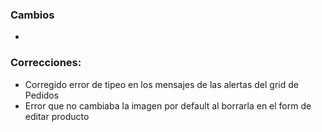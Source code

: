 <h3>Cambios</h3>
<ul>
    <li></li>
</ul>
<h3>Correcciones:</h3>
<ul>
    <li>Corregido error de tipeo en los mensajes de las alertas del grid de Pedidos</li>
    <li>Error que no cambiaba la imagen por default al borrarla en el form de editar producto</li>
</ul>